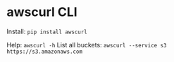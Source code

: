 # awscurl CLI

Install: `pip install awscurl`

Help: `awscurl -h`
List all buckets: `awscurl --service s3 https://s3.amazonaws.com`
